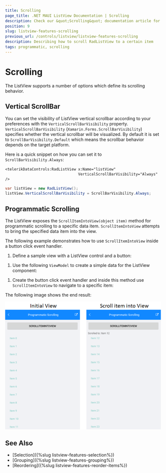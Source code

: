 ```yaml
---
title: Scrolling
page_title: .NET MAUI ListView Documentation | Scrolling
description: Check our &quot;Scrolling&quot; documentation article for Telerik ListView for .NET MAUI control.
position: 9
slug: listview-features-scrolling
previous_url: /controls/listview/listview-features-scrolling
description: Describing how to scroll RadListView to a certain item
tags: programmatic, scrolling
---
```


# Scrolling

The ListView supports a number of options which define its scrolling behavior.

## Vertical ScrollBar

You can set the visibility of ListView vertical scrollbar according to your preferences with the `VerticalScrollBarVisibility` property. `VerticalScrollBarVisibility` (`Xamarin.Forms.ScrollBarVisibility`) specifies whether the vertical scrollbar will be visualized. By default it is set to `ScrollBarVisibility.Default` which means the scrollbar behavior depends on the target platform.

Here is a quick snippet on how you can set it to `ScrollBarVisibility.Always`:

```XAML
<telerikDataControls:RadListView x:Name="listView"
                                 VerticalScrollBarVisibility="Always" />
```
```C#
var listView = new RadListView();
listView.VerticalScrollBarVisibility = ScrollBarVisibility.Always;
```

## Programmatic Scrolling

The ListView exposes the `ScrollItemIntoView(object item)` method for programmatic scrolling to a specific data item. `ScrollItemIntoView` attempts to bring the specified data item into the view.

The following example demonstrates how to use `ScrollItemIntoView` inside a button click event handler.

1. Define a sample view with a ListView control and a button:

 <snippet id='listview-features-programmatic-scrolling-xaml'/>
 
1. Use the following `ViewModel` to create a simple data for the ListView component:

 <snippet id='listview-features-programmatic-scrolling'/>

1. Create the button click event handler and inside this method use `ScrollItemIntoView` to navigate to a specific item:

 <snippet id='listview-features-programmatic-scrolling-scroll-to-item-method'/>

The following image shows the end result:

![](images/listview-features-scrolling.png)

## See Also

- [Selection]({%slug listview-features-selection%})
- [Grouping]({%slug listview-features-grouping%})
- [Reordering]({%slug listview-features-reorder-items%})
